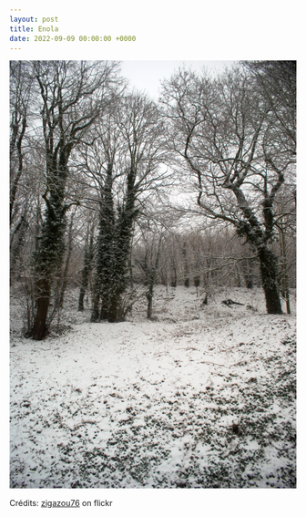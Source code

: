 ```yaml
---
layout: post
title: Enola
date: 2022-09-09 00:00:00 +0000
---
```


![Enola](/images/2022-09-09.jpg)

Crédits: [zigazou76](https://www.flickr.com/people/zigazou76/) on flickr

